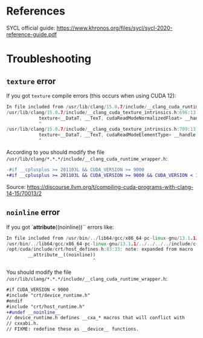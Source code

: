 # References

SYCL official guide: https://www.khronos.org/files/sycl/sycl-2020-reference-guide.pdf

# Troubleshooting

## `texture` error

If you got `texture` compile errors (this occurs when using CUDA 12):

```cpp
In file included from /usr/lib/clang/15.0.7/include/__clang_cuda_runtime_wrapper.h:365:
/usr/lib/clang/15.0.7/include/__clang_cuda_texture_intrinsics.h:696:13: error: no template named 'texture'
            texture<__DataT, __TexT, cudaReadModeNormalizedFloat> __handle,
            ^
/usr/lib/clang/15.0.7/include/__clang_cuda_texture_intrinsics.h:709:13: error: no template named 'texture'
            texture<__DataT, __TexT, cudaReadModeElementType> __handle,
            ^
```

According to you should modify the file `/usr/lib/clang/*.*.*/include/__clang_cuda_runtime_wrapper.h`:

```diff
-#if __cplusplus >= 201103L && CUDA_VERSION >= 9000
+#if __cplusplus >= 201103L && CUDA_VERSION >= 9000 && CUDA_VERSION < 12000
```

Source: https://discourse.llvm.org/t/compiling-cuda-programs-with-clang-14-15/70013/2

## `noinline` error

If you got `__attribute__((noinline))`` errors like:

```cpp
In file included from /usr/bin/../lib64/gcc/x86_64-pc-linux-gnu/13.1.1/../../../../include/c++/13.1.1/string:55:
/usr/bin/../lib64/gcc/x86_64-pc-linux-gnu/13.1.1/../../../../include/c++/13.1.1/bits/basic_string.tcc:473:20: error: expected expression
/opt/cuda/include/crt/host_defines.h:83:33: note: expanded from macro '__noinline__'
        __attribute__((noinline))
                                ^
```

You should modify the file `/usr/lib/clang/*.*.*/include/__clang_cuda_runtime_wrapper.h`:

```diff
#if CUDA_VERSION < 9000
#include "crt/device_runtime.h"
#endif
#include "crt/host_runtime.h"
+#undef __noinline__
// device_runtime.h defines __cxa_* macros that will conflict with
// cxxabi.h.
// FIXME: redefine these as __device__ functions.
```
